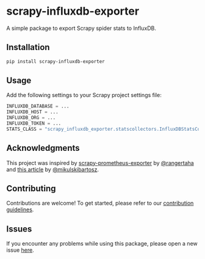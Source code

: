 # scrapy-influxdb-exporter
A simple package to export Scrapy spider stats to InfluxDB.

## Installation
```bash
pip install scrapy-influxdb-exporter
```

## Usage
Add the following settings to your Scrapy project settings file:
```python
INFLUXDB_DATABASE = ...
INFLUXDB_HOST = ...
INFLUXDB_ORG = ...
INFLUXDB_TOKEN = ...
STATS_CLASS = "scrapy_influxdb_exporter.statscollectors.InfluxDBStatsCollector"
```

## Acknowledgments
This project was inspired by [scrapy-prometheus-exporter](https://github.com/rangertaha/scrapy-prometheus-exporter) by [@rangertaha](https://github.com/rangertaha) and [this article](https://mikulskibartosz.name/how-to-monitor-scrapy-spiders-using-influxdb-and-grafana) by [@mikulskibartosz](https://github.com/mikulskibartosz).

## Contributing
Contributions are welcome! To get started, please refer to our [contribution guidelines](https://github.com/stefanofusai/scrapy-influxdb-exporter/blob/main/CONTRIBUTING.md).

## Issues
If you encounter any problems while using this package, please open a new issue [here](https://github.com/stefanofusai/scrapy-influxdb-exporter/issues).
